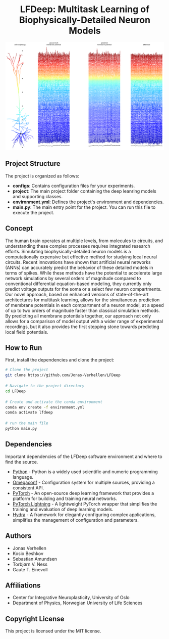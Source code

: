 <div align="center">    
 
# LFDeep: Multitask Learning of Biophysically-Detailed Neuron Models
   
</div>

![LFDeep prediction example](https://github.com/Jonas-Verhellen/LFDeep/blob/main/LFDeep.png)

## Project Structure

The project is organized as follows:

- **configs**: Contains configuration files for your experiments.
- **project**: The main project folder containing the deep leanring models and supporting classes.
- **environment.yml**: Defines the project's environment and dependencies.
- **main.py**: The main entry point for the project. You can run this file to execute the project.

## Concept

The human brain operates at multiple levels, from molecules to circuits, and understanding these complex processes requires integrated research efforts. Simulating biophysically-detailed neuron models is a computationally expensive but effective method for studying local neural circuits. Recent innovations have shown that artificial neural networks (ANNs) can accurately predict the behavior of these detailed models in terms of spikes. While these methods have the potential to accelerate large network simulations by several orders of magnitude compared to conventional differential equation-based modeling, they currently only predict voltage outputs for the soma or a select few neuron compartments. Our novel approach, based on enhanced versions of state-of-the-art architectures for multitask learning, allows for the simultaneous prediction of membrane potentials in each compartment of a neuron model, at a speed of up to two orders of magnitude faster than classical simulation methods. By predicting all membrane potentials together, our approach not only allows for a comparison of model output with a wider range of experimental recordings, but it also provides the first stepping stone towards predicting local field potentials. 

## How to Run

First, install the dependencies and clone the project:

```bash
# Clone the project
git clone https://github.com/Jonas-Verhellen/LFDeep

# Navigate to the project directory
cd LFDeep

# Create and activate the conda environment
conda env create -f environment.yml
conda activate lfdeep

# run the main file
python main.py
```

## Dependencies

Important dependencies of the LFDeep software environment and where to find the source.

* [Python](https://www.python.org/) - Python is a widely used scientific and numeric programming language.
* [Omegaconf](https://github.com/omry/omegaconf) - Configuration system for multiple sources, providing a consistent API.
* [PyTorch](https://pytorch.org/) - An open-source deep learning framework that provides a platform for building and training neural networks.
* [PyTorch Lightning](https://pytorch-lightning.readthedocs.io/en/latest/) - A lightweight PyTorch wrapper that simplifies the training and evaluation of deep learning models.
* [Hydra](https://hydra.cc/) - A framework for elegantly configuring complex applications, simplifies the management of configuration and parameters.

## Authors

* Jonas Verhellen
* Kosio Beshkov
* Sebastian Amundsen
* Torbjørn V. Ness
* Gaute T. Einevoll

## Affiliations

* Center for Integrative Neuroplasticity, University of Oslo
* Department of Physics, Norwegian University of Life Sciences

## Copyright License

This project is licensed under the MIT license.
